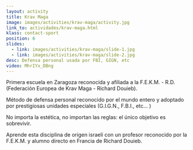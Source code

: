 ```yaml
---
layout: activity
title: Krav Maga
image: images/activities/krav-maga/activity.jpg
link_to: actividades/krav-maga.html
klass: contact-sport
position: 6
slides:
  - link: images/activities/krav-maga/slide-1.jpg
  - link: images/activities/krav-maga/slide-2.jpg
desc: Defensa personal usada por FBI, GIGN, etc
video: MhrIYx_DBng
---
```

<p>Primera escuela en Zaragoza reconocida y afiliada a la F.E.K.M. - R.D. (Federación Europea de Krav Maga - Richard Douieb).</p>

<p>Método de defensa personal reconocido por el mundo entero y adoptado por prestigiosas unidades especiales (G.I.G.N., F.B.I., etc... )</p>

<p>No importa la estética, no importan las reglas: el único objetivo es sobrevivir.</p>

<p>Aprende esta disciplina de origen israelí con un profesor reconocido por la F.E.K.M. y alumno directo en Francia de Richard Douieb.</p>
